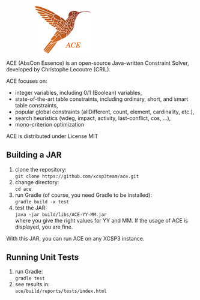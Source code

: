 
<div id="logo" style="margin-left:2cm">
<img width="35%" src="src/main/resources/logoAce.png" alt="logo"/>
</div>

ACE (AbsCon Essence) is an open-source Java-written Constraint Solver, developed by Christophe Lecoutre (CRIL).

ACE focuses on:
- integer variables, including 0/1 (Boolean) variables,
- state-of-the-art table constraints, including ordinary, short, and smart table constraints,
- popular global constraints (allDifferent, count, element, cardinality, etc.),
- search heuristics (wdeg, impact, activity, last-conflict, cos, ...),
- mono-criterion optimization

ACE is distributed under License MIT


## Building a JAR

1. clone the repository:  
   `git clone https://github.com/xcsp3team/ace.git`
1. change directory:  
   `cd ace`
1. run Gradle (of course, you need Gradle to be installed):  
   `gradle build -x test`  
1. test the JAR:  
   `java -jar build/libs/ACE-YY-MM.jar`   
where you give the right values for YY and MM.
If the usage of ACE is displayed, you are fine. 

With this JAR, you can run ACE on any XCSP3 instance.

## Running Unit Tests

1. run Gradle:  
   `gradle test`
1. see results in:  
   `ace/build/reports/tests/index.html`
